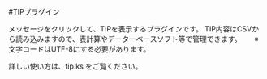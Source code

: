#TIPプラグイン

メッセージをクリックして、TIPを表示するプラグインです。
TIP内容はCSVから読み込みますので、表計算やデーターベースソフト等で管理できます。　　
※文字コードはUTF-8にする必要があります。　　

詳しい使い方は、tip.ks をご覧ください。　　
